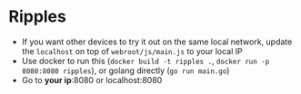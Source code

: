 # Ripples

- If you want other devices to try it out on the same local network, update the `localhost` on top of `webroot/js/main.js` to your local IP
- Use docker to run this (`docker build -t ripples .`, `docker run -p 8080:8080 ripples`), or golang directly (`go run main.go`)
- Go to **your ip**:8080 or localhost:8080
